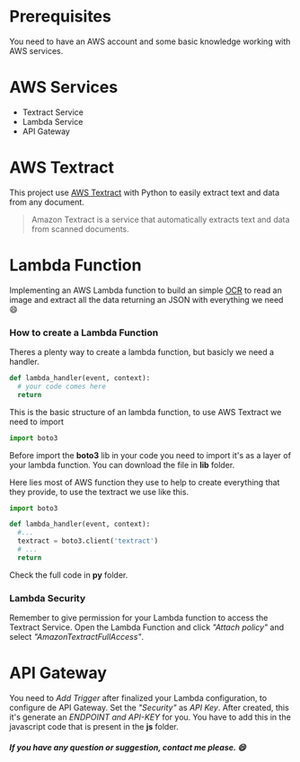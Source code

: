 # Prerequisites
You need to have an AWS account and some basic knowledge working with AWS services.

# AWS Services
   * Textract Service
   * Lambda Service
   * API Gateway
    
# AWS Textract

This project use [AWS Textract](https://aws.amazon.com/pt/textract/) with Python to easily extract text and data from any document.

> Amazon Textract is a service that automatically extracts text and data from scanned documents.

# Lambda Function

Implementing an AWS Lambda function to build an simple [OCR](https://en.wikipedia.org/wiki/Optical_character_recognition) to read an image and extract all the data returning an JSON with everything we need :smile:

### How to create a Lambda Function

Theres a plenty way to create a lambda function, but basicly we need a handler.

```python
def lambda_handler(event, context):
  # your code comes here
  return
```

This is the basic structure of an lambda function, to use AWS Textract we need to import

```python
import boto3
```
Before import the **boto3** lib in your code you need to import it's as a layer of your lambda function. You can download the file in **lib** folder. 

Here lies most of AWS function they use to help to create everything that they provide, to use the textract we use like this.

```python
import boto3

def lambda_handler(event, context):
  #...
  textract = boto3.client('textract')
  # ...
  return
```

Check the full code in **py** folder.


### Lambda Security
Remember to give permission for your Lambda function to access the Textract Service. Open the Lambda Function and click *"Attach policy"* and select *"AmazonTextractFullAccess"*.
 
# API Gateway
 You need to *Add Trigger* after finalized your Lambda configuration, to configure de API Gateway. Set the *"Security"* as *API Key*. After created, this it's generate an *ENDPOINT and API-KEY* for you. You have to add this in the javascript code that is present in the **js** folder.
 
 ##### If you have any question or suggestion, contact me please. :smile:
